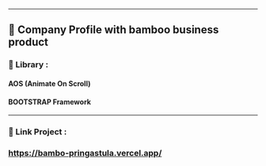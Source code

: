 ___________________________________________________
## 📁 Company Profile with bamboo business product
### 📘 Library :
#### AOS (Animate On Scroll)
#### BOOTSTRAP Framework
___________________________________________________
### 🔗 Link Project :
### https://bambo-pringastula.vercel.app/
